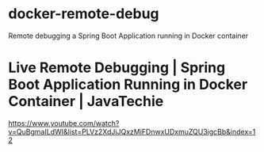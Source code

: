 # docker-remote-debug
Remote debugging a Spring Boot  Application running in Docker container

# Live Remote Debugging | Spring Boot Application Running in Docker Container | JavaTechie
https://www.youtube.com/watch?v=QuBgmaILdWI&list=PLVz2XdJiJQxzMiFDnwxUDxmuZQU3igcBb&index=12
